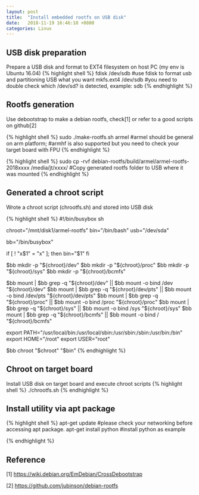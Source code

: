```yaml
---
layout: post
title:  "Install embedded rootfs on USB disk"
date:   2018-11-19 16:46:10 +0800
categories: Linux
---
```


USB disk preparation
---
Prepare a USB disk and format to EXT4 filesystem on host PC (my env is Ubuntu 16.04)
{% highlight shell %}
fdisk /dev/sdb
#use fdisk to format usb and partitioning USB what you want
mkfs.ext4 /dev/sdb
#you need to double check which /dev/sd? is detected, example: sdb
{% endhighlight %}

Rootfs generation
---
Use debootstrap to make a debian rootfs, check[1]
or refer to a good scripts on github[2]

{% highlight shell %}
sudo ./make-rootfs.sh armel
#armel should be general on arm platform; 
#armhf is also supported but you need to check your target board with FPU
{% endhighlight %}

{% highlight shell %}
sudo cp -rvf debian-rootfs/build/armel/armel-rootfs-2018xxxx /media/jt/xxxx/
#Copy generated rootfs folder to USB where it was mounted
{% endhighlight %}


Generated a chroot script
---
Wrote a chroot script (chrootfs.sh) and stored into USB disk

{% highlight shell %}
#!/bin/busybox sh

chroot="/mnt/disk1/armel-rootfs"
bin="/bin/bash"
usb="/dev/sda"

bb="/bin/busybox"

if [ ! "x$1" = "x" ]; then
        bin="$1"
fi

$bb mkdir -p "${chroot}/dev"
$bb mkdir -p "${chroot}/proc"
$bb mkdir -p "${chroot}/sys"
$bb mkdir -p "${chroot}/bcmfs"

$bb mount | $bb grep -q "${chroot}/dev"     || $bb mount -o bind /dev     "${chroot}/dev"
$bb mount | $bb grep -q "${chroot}/dev/pts" || $bb mount -o bind /dev/pts "${chroot}/dev/pts"
$bb mount | $bb grep -q "${chroot}/proc"    || $bb mount -o bind /proc    "${chroot}/proc"
$bb mount | $bb grep -q "${chroot}/sys"     || $bb mount -o bind /sys     "${chroot}/sys"
$bb mount | $bb grep -q "${chroot}/bcmfs"   || $bb mount -o bind /        "${chroot}/bcmfs"

export PATH="/usr/local/bin:/usr/local/sbin:/usr/sbin:/sbin:/usr/bin:/bin"
export HOME="/root"
export USER="root"

$bb chroot "$chroot" "$bin"
{% endhighlight %}


Chroot on target board
---
Install USB disk on target board and execute chroot scripts
{% highlight shell %}
./chrootfs.sh
{% endhighlight %}


Install utility via apt package
---
{% highlight shell %}
apt-get update
#please check your networking before accessing apt package.
apt-get install python
#install python as example

{% endhighlight %}

Reference
---
[1] https://wiki.debian.org/EmDebian/CrossDebootstrap

[2] https://github.com/jubinson/debian-rootfs


